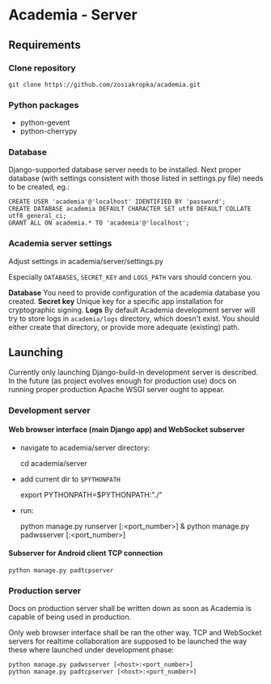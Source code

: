 Academia - Server
=================

Requirements
------------

### Clone repository

    git clone https://github.com/zosiakropka/academia.git

### Python packages

- python-gevent
- python-cherrypy

### Database

Django-supported database server needs to be installed.
Next proper database (with settings consistent with those listed in settings.py file)
needs to be created, eg.:

```mysql
CREATE USER 'academia'@'localhost' IDENTIFIED BY 'password';
CREATE DATABASE academia DEFAULT CHARACTER SET utf8 DEFAULT COLLATE utf8_general_ci;
GRANT ALL ON academia.* TO 'academia'@'localhost';
```

### Academia server settings

Adjust settings in academia/server/settings.py

Especially `DATABASES`, `SECRET_KEY` and `LOGS_PATH` vars should concern you.

**Database** You need to provide configuration of the academia database you created.
**Secret key** Unique key for a specific app installation for cryptographic signing.
**Logs** By default Academia development server will try to store logs in `academia/logs` directory, which doesn't exist. You should either create that directory, or provide more adequate (existing) path.

Launching
---------

Currently only launching Django-build-in development server is described. In the future (as project evolves enough for production use) docs on running proper production Apache WSGI server ought to appear.

### Development server

#### Web browser interface (main Django app) and WebSocket subserver

- navigate to academia/server directory:

    cd academia/server

- add current dir to `$PYTHONPATH`

    export PYTHONPATH=$PYTHONPATH:"./"

- run:

	python manage.py runserver [<host>:<port_number>] &
	python manage.py padwsserver [<host>:<port_number>]

#### Subserver for Android client TCP connection

	python manage.py padtcpserver

### Production server

Docs on production server shall be written down as soon as Academia is capable of being used in production.

Only web browser interface shall be ran the other way. TCP and WebSocket servers for realtime collaboration are supposed to be launched the way these where launched under development phase:

	python manage.py padwsserver [<host>:<port_number>]
	python manage.py padtcpserver [<host>:<port_number>]
